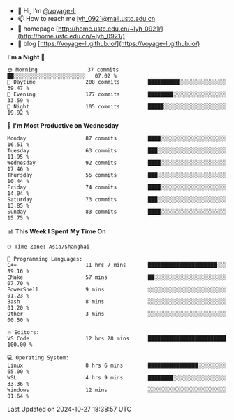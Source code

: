 - 👋 Hi, I’m [@voyage-li](https://github.com/voyage-li/)
- 📫 How to reach me [lyh_0921@mail.ustc.edu.cn](mailto:lyh_0921@mail.ustc.edu.cn)
- 👯 homepage [http://home.ustc.edu.cn/~lyh_0921/](http://home.ustc.edu.cn/~lyh_0921/)
- 🥤 blog [https://voyage-li.github.io/](https://voyage-li.github.io/)

<!--START_SECTION:waka-->
**I'm a Night 🦉** 

```text
🌞 Morning                37 commits          ██░░░░░░░░░░░░░░░░░░░░░░░   07.02 % 
🌆 Daytime                208 commits         ██████████░░░░░░░░░░░░░░░   39.47 % 
🌃 Evening                177 commits         ████████░░░░░░░░░░░░░░░░░   33.59 % 
🌙 Night                  105 commits         █████░░░░░░░░░░░░░░░░░░░░   19.92 % 
```
📅 **I'm Most Productive on Wednesday** 

```text
Monday                   87 commits          ████░░░░░░░░░░░░░░░░░░░░░   16.51 % 
Tuesday                  63 commits          ███░░░░░░░░░░░░░░░░░░░░░░   11.95 % 
Wednesday                92 commits          ████░░░░░░░░░░░░░░░░░░░░░   17.46 % 
Thursday                 55 commits          ███░░░░░░░░░░░░░░░░░░░░░░   10.44 % 
Friday                   74 commits          ████░░░░░░░░░░░░░░░░░░░░░   14.04 % 
Saturday                 73 commits          ███░░░░░░░░░░░░░░░░░░░░░░   13.85 % 
Sunday                   83 commits          ████░░░░░░░░░░░░░░░░░░░░░   15.75 % 
```


📊 **This Week I Spent My Time On** 

```text
🕑︎ Time Zone: Asia/Shanghai

💬 Programming Languages: 
C++                      11 hrs 7 mins       ██████████████████████░░░   89.16 % 
CMake                    57 mins             ██░░░░░░░░░░░░░░░░░░░░░░░   07.70 % 
PowerShell               9 mins              ░░░░░░░░░░░░░░░░░░░░░░░░░   01.23 % 
Bash                     8 mins              ░░░░░░░░░░░░░░░░░░░░░░░░░   01.20 % 
Other                    3 mins              ░░░░░░░░░░░░░░░░░░░░░░░░░   00.50 % 

🔥 Editors: 
VS Code                  12 hrs 28 mins      █████████████████████████   100.00 % 

💻 Operating System: 
Linux                    8 hrs 6 mins        ████████████████░░░░░░░░░   65.00 % 
WSL                      4 hrs 9 mins        ████████░░░░░░░░░░░░░░░░░   33.36 % 
Windows                  12 mins             ░░░░░░░░░░░░░░░░░░░░░░░░░   01.64 % 
```


 Last Updated on 2024-10-27 18:38:57 UTC
<!--END_SECTION:waka-->